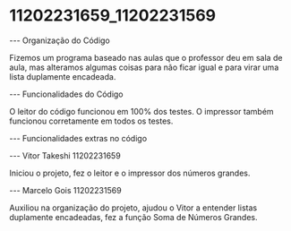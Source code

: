 # 11202231659_11202231569

--- Organização do Código

Fizemos um programa baseado nas aulas que o professor deu em sala de aula, mas alteramos algumas coisas para não ficar igual e para virar uma lista duplamente encadeada.


--- Funcionalidades do Código

O leitor do código funcionou em 100% dos testes.
O impressor também funcionou corretamente em todos os testes.

--- Funcionalidades extras no código




--- Vitor Takeshi 11202231659

Iniciou o projeto, fez o leitor e o impressor dos números grandes.


--- Marcelo Gois 11202231569

Auxiliou na organização do projeto, ajudou o Vitor a entender listas duplamente encadeadas, fez a função Soma de Números Grandes.
